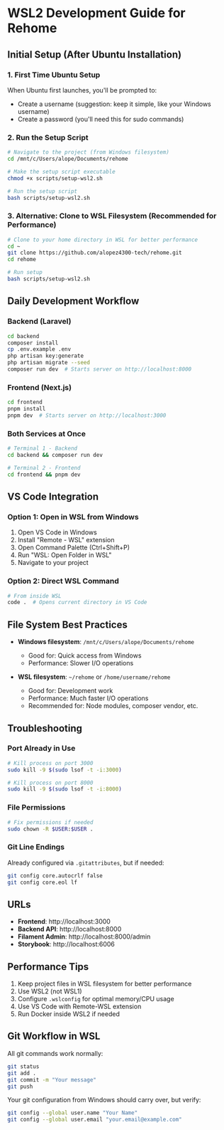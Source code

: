 # WSL2 Development Guide for Rehome

## Initial Setup (After Ubuntu Installation)

### 1. First Time Ubuntu Setup
When Ubuntu first launches, you'll be prompted to:
- Create a username (suggestion: keep it simple, like your Windows username)
- Create a password (you'll need this for sudo commands)

### 2. Run the Setup Script
```bash
# Navigate to the project (from Windows filesystem)
cd /mnt/c/Users/alope/Documents/rehome

# Make the setup script executable
chmod +x scripts/setup-wsl2.sh

# Run the setup script
bash scripts/setup-wsl2.sh
```

### 3. Alternative: Clone to WSL Filesystem (Recommended for Performance)
```bash
# Clone to your home directory in WSL for better performance
cd ~
git clone https://github.com/alopez4300-tech/rehome.git
cd rehome

# Run setup
bash scripts/setup-wsl2.sh
```

## Daily Development Workflow

### Backend (Laravel)
```bash
cd backend
composer install
cp .env.example .env
php artisan key:generate
php artisan migrate --seed
composer run dev  # Starts server on http://localhost:8000
```

### Frontend (Next.js)
```bash
cd frontend
pnpm install
pnpm dev  # Starts server on http://localhost:3000
```

### Both Services at Once
```bash
# Terminal 1 - Backend
cd backend && composer run dev

# Terminal 2 - Frontend  
cd frontend && pnpm dev
```

## VS Code Integration

### Option 1: Open in WSL from Windows
1. Open VS Code in Windows
2. Install "Remote - WSL" extension
3. Open Command Palette (Ctrl+Shift+P)
4. Run "WSL: Open Folder in WSL"
5. Navigate to your project

### Option 2: Direct WSL Command
```bash
# From inside WSL
code .  # Opens current directory in VS Code
```

## File System Best Practices

- **Windows filesystem**: `/mnt/c/Users/alope/Documents/rehome`
  - Good for: Quick access from Windows
  - Performance: Slower I/O operations
  
- **WSL filesystem**: `~/rehome` or `/home/username/rehome`
  - Good for: Development work
  - Performance: Much faster I/O operations
  - Recommended for: Node modules, composer vendor, etc.

## Troubleshooting

### Port Already in Use
```bash
# Kill process on port 3000
sudo kill -9 $(sudo lsof -t -i:3000)

# Kill process on port 8000
sudo kill -9 $(sudo lsof -t -i:8000)
```

### File Permissions
```bash
# Fix permissions if needed
sudo chown -R $USER:$USER .
```

### Git Line Endings
Already configured via `.gitattributes`, but if needed:
```bash
git config core.autocrlf false
git config core.eol lf
```

## URLs

- **Frontend**: http://localhost:3000
- **Backend API**: http://localhost:8000
- **Filament Admin**: http://localhost:8000/admin  
- **Storybook**: http://localhost:6006

## Performance Tips

1. Keep project files in WSL filesystem for better performance
2. Use WSL2 (not WSL1) 
3. Configure `.wslconfig` for optimal memory/CPU usage
4. Use VS Code with Remote-WSL extension
5. Run Docker inside WSL2 if needed

## Git Workflow in WSL

All git commands work normally:
```bash
git status
git add .
git commit -m "Your message"
git push
```

Your git configuration from Windows should carry over, but verify:
```bash
git config --global user.name "Your Name"
git config --global user.email "your.email@example.com"
```